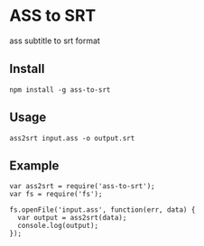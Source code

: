 # ASS to SRT
ass subtitle to srt format 

## Install
```
npm install -g ass-to-srt
```

## Usage
```
ass2srt input.ass -o output.srt
```

## Example
```
var ass2srt = require('ass-to-srt');
var fs = require('fs');

fs.openFile('input.ass', function(err, data) {
  var output = ass2srt(data);
  console.log(output);
});
```

